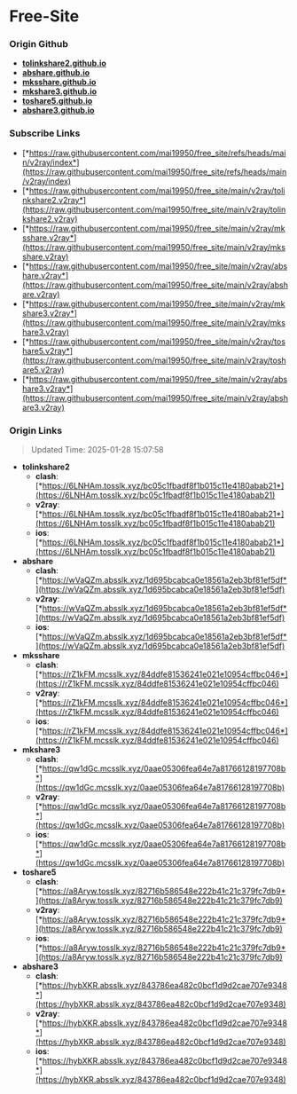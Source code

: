 # Free-Site

### Origin Github

- [**tolinkshare2.github.io**](https://github.com/tolinkshare2/tolinkshare2.github.io)
- [**abshare.github.io**](https://github.com/abshare/abshare.github.io)
- [**mksshare.github.io**](https://github.com/mksshare/mksshare.github.io)
- [**mkshare3.github.io**](https://github.com/mkshare3/mkshare3.github.io)
- [**toshare5.github.io**](https://github.com/toshare5/toshare5.github.io)
- [**abshare3.github.io**](https://github.com/abshare3/abshare3.github.io)

### Subscribe Links

- [*https://raw.githubusercontent.com/mai19950/free_site/refs/heads/main/v2ray/index*](https://raw.githubusercontent.com/mai19950/free_site/refs/heads/main/v2ray/index)
- [*https://raw.githubusercontent.com/mai19950/free_site/main/v2ray/tolinkshare2.v2ray*](https://raw.githubusercontent.com/mai19950/free_site/main/v2ray/tolinkshare2.v2ray)
- [*https://raw.githubusercontent.com/mai19950/free_site/main/v2ray/mksshare.v2ray*](https://raw.githubusercontent.com/mai19950/free_site/main/v2ray/mksshare.v2ray)
- [*https://raw.githubusercontent.com/mai19950/free_site/main/v2ray/abshare.v2ray*](https://raw.githubusercontent.com/mai19950/free_site/main/v2ray/abshare.v2ray)
- [*https://raw.githubusercontent.com/mai19950/free_site/main/v2ray/mkshare3.v2ray*](https://raw.githubusercontent.com/mai19950/free_site/main/v2ray/mkshare3.v2ray)
- [*https://raw.githubusercontent.com/mai19950/free_site/main/v2ray/toshare5.v2ray*](https://raw.githubusercontent.com/mai19950/free_site/main/v2ray/toshare5.v2ray)
- [*https://raw.githubusercontent.com/mai19950/free_site/main/v2ray/abshare3.v2ray*](https://raw.githubusercontent.com/mai19950/free_site/main/v2ray/abshare3.v2ray)

### Origin Links

> Updated Time: 2025-01-28 15:07:58

- **tolinkshare2**
  - **clash**: [*https://6LNHAm.tosslk.xyz/bc05c1fbadf8f1b015c11e4180abab21*](https://6LNHAm.tosslk.xyz/bc05c1fbadf8f1b015c11e4180abab21)
  - **v2ray**: [*https://6LNHAm.tosslk.xyz/bc05c1fbadf8f1b015c11e4180abab21*](https://6LNHAm.tosslk.xyz/bc05c1fbadf8f1b015c11e4180abab21)
  - **ios**: [*https://6LNHAm.tosslk.xyz/bc05c1fbadf8f1b015c11e4180abab21*](https://6LNHAm.tosslk.xyz/bc05c1fbadf8f1b015c11e4180abab21)
- **abshare**
  - **clash**: [*https://wVaQZm.absslk.xyz/1d695bcabca0e18561a2eb3bf81ef5df*](https://wVaQZm.absslk.xyz/1d695bcabca0e18561a2eb3bf81ef5df)
  - **v2ray**: [*https://wVaQZm.absslk.xyz/1d695bcabca0e18561a2eb3bf81ef5df*](https://wVaQZm.absslk.xyz/1d695bcabca0e18561a2eb3bf81ef5df)
  - **ios**: [*https://wVaQZm.absslk.xyz/1d695bcabca0e18561a2eb3bf81ef5df*](https://wVaQZm.absslk.xyz/1d695bcabca0e18561a2eb3bf81ef5df)
- **mksshare**
  - **clash**: [*https://rZ1kFM.mcsslk.xyz/84ddfe81536241e021e10954cffbc046*](https://rZ1kFM.mcsslk.xyz/84ddfe81536241e021e10954cffbc046)
  - **v2ray**: [*https://rZ1kFM.mcsslk.xyz/84ddfe81536241e021e10954cffbc046*](https://rZ1kFM.mcsslk.xyz/84ddfe81536241e021e10954cffbc046)
  - **ios**: [*https://rZ1kFM.mcsslk.xyz/84ddfe81536241e021e10954cffbc046*](https://rZ1kFM.mcsslk.xyz/84ddfe81536241e021e10954cffbc046)
- **mkshare3**
  - **clash**: [*https://qw1dGc.mcsslk.xyz/0aae05306fea64e7a81766128197708b*](https://qw1dGc.mcsslk.xyz/0aae05306fea64e7a81766128197708b)
  - **v2ray**: [*https://qw1dGc.mcsslk.xyz/0aae05306fea64e7a81766128197708b*](https://qw1dGc.mcsslk.xyz/0aae05306fea64e7a81766128197708b)
  - **ios**: [*https://qw1dGc.mcsslk.xyz/0aae05306fea64e7a81766128197708b*](https://qw1dGc.mcsslk.xyz/0aae05306fea64e7a81766128197708b)
- **toshare5**
  - **clash**: [*https://a8Aryw.tosslk.xyz/82716b586548e222b41c21c379fc7db9*](https://a8Aryw.tosslk.xyz/82716b586548e222b41c21c379fc7db9)
  - **v2ray**: [*https://a8Aryw.tosslk.xyz/82716b586548e222b41c21c379fc7db9*](https://a8Aryw.tosslk.xyz/82716b586548e222b41c21c379fc7db9)
  - **ios**: [*https://a8Aryw.tosslk.xyz/82716b586548e222b41c21c379fc7db9*](https://a8Aryw.tosslk.xyz/82716b586548e222b41c21c379fc7db9)
- **abshare3**
  - **clash**: [*https://hybXKR.absslk.xyz/843786ea482c0bcf1d9d2cae707e9348*](https://hybXKR.absslk.xyz/843786ea482c0bcf1d9d2cae707e9348)
  - **v2ray**: [*https://hybXKR.absslk.xyz/843786ea482c0bcf1d9d2cae707e9348*](https://hybXKR.absslk.xyz/843786ea482c0bcf1d9d2cae707e9348)
  - **ios**: [*https://hybXKR.absslk.xyz/843786ea482c0bcf1d9d2cae707e9348*](https://hybXKR.absslk.xyz/843786ea482c0bcf1d9d2cae707e9348)
